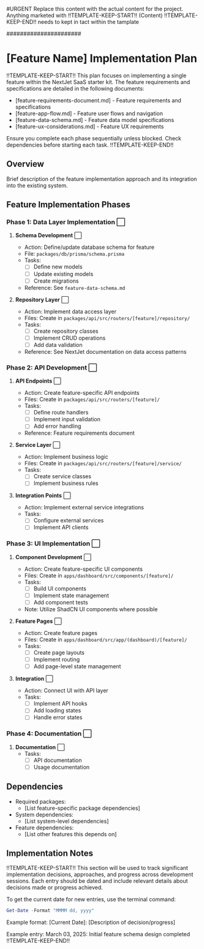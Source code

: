 #URGENT
Replace this content with the actual content for the project. Anything marketed with !!TEMPLATE-KEEP-START!! (Content) !!TEMPLATE-KEEP-END!! needs to kept in tact within the tamplate


######################

# [Feature Name] Implementation Plan

!!TEMPLATE-KEEP-START!!
This plan focuses on implementing a single feature within the NextJet SaaS starter kit. The feature requirements and specifications are detailed in the following documents:

- [feature-requirements-document.md] - Feature requirements and specifications
- [feature-app-flow.md] - Feature user flows and navigation
- [feature-data-schema.md] - Feature data model specifications
- [feature-ux-considerations.md] - Feature UX requirements

Ensure you complete each phase sequentially unless blocked. Check dependencies before starting each task.
!!TEMPLATE-KEEP-END!!

## Overview
Brief description of the feature implementation approach and its integration into the existing system.

## Feature Implementation Phases

### Phase 1: Data Layer Implementation ⬜
1. **Schema Development** ⬜
   * Action: Define/update database schema for feature
   * File: `packages/db/prisma/schema.prisma`
   * Tasks:
     * [ ] Define new models
     * [ ] Update existing models
     * [ ] Create migrations
   * Reference: See `feature-data-schema.md`

2. **Repository Layer** ⬜
   * Action: Implement data access layer
   * Files: Create in `packages/api/src/routers/[feature]/repository/`
   * Tasks:
     * [ ] Create repository classes
     * [ ] Implement CRUD operations
     * [ ] Add data validation
   * Reference: See NextJet documentation on data access patterns

### Phase 2: API Development ⬜
1. **API Endpoints** ⬜
   * Action: Create feature-specific API endpoints
   * Files: Create in `packages/api/src/routers/[feature]/`
   * Tasks:
     * [ ] Define route handlers
     * [ ] Implement input validation
     * [ ] Add error handling
   * Reference: Feature requirements document

2. **Service Layer** ⬜
   * Action: Implement business logic
   * Files: Create in `packages/api/src/routers/[feature]/service/`
   * Tasks:
     * [ ] Create service classes
     * [ ] Implement business rules

3. **Integration Points** ⬜
   * Action: Implement external service integrations
   * Tasks:
     * [ ] Configure external services
     * [ ] Implement API clients

### Phase 3: UI Implementation ⬜
1. **Component Development** ⬜
   * Action: Create feature-specific UI components
   * Files: Create in `apps/dashboard/src/components/[feature]/`
   * Tasks:
     * [ ] Build UI components
     * [ ] Implement state management
     * [ ] Add component tests
   * Note: Utilize ShadCN UI components where possible

2. **Feature Pages** ⬜
   * Action: Create feature pages
   * Files: Create in `apps/dashboard/src/app/(dashboard)/[feature]/`
   * Tasks:
     * [ ] Create page layouts
     * [ ] Implement routing
     * [ ] Add page-level state management

3. **Integration** ⬜
   * Action: Connect UI with API layer
   * Tasks:
     * [ ] Implement API hooks
     * [ ] Add loading states
     * [ ] Handle error states

### Phase 4: Documentation ⬜

1. **Documentation** ⬜
   * Tasks:
     * [ ] API documentation
     * [ ] Usage documentation

## Dependencies
- Required packages:
  * [List feature-specific package dependencies]
- System dependencies:
  * [List system-level dependencies]
- Feature dependencies:
  * [List other features this depends on]

## Implementation Notes

!!TEMPLATE-KEEP-START!!
This section will be used to track significant implementation decisions, approaches, and progress across development sessions. Each entry should be dated and include relevant details about decisions made or progress achieved.

To get the current date for new entries, use the terminal command:
```powershell
Get-Date -Format "MMMM dd, yyyy"
```

Example format:
[Current Date]: [Description of decision/progress]

Example entry:
March 03, 2025: Initial feature schema design completed
!!TEMPLATE-KEEP-END!!